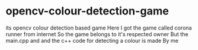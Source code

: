 # opencv-colour-detection-game
its opencv colour detection based game
Here I got the game called corona runner from internet
So the game belongs to it's respected owner
But the main.cpp and and the c++ code for detecting a 
colour is made By me
